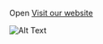 Open  [Visit our website](https://amit-mandal-kgce.github.io/Libery-Frontend/)

![Alt Text](https://drive.google.com/file/d/1XRz5Hxpx2y2oKnRPM0RX8w2gDpWd7ZJO/view?usp=sharing)
